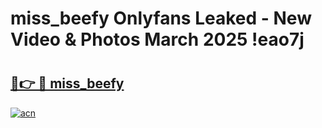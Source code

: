 # miss_beefy Onlyfans Leaked - New Video & Photos March 2025 !eao7j

# <h2><a href="https://7s8lnf.iuczelnia.edu.pl?title=miss_beefy&ref=eao7j">🔗👉 🔴 miss_beefy</a></h2>

[![acn](https://github.com/user-attachments/assets/0f9c940e-d8b0-45ae-aac7-cd30a18b3e1c)](https://7s8lnf.iuczelnia.edu.pl?title=miss_beefy&ref=eao7j)

